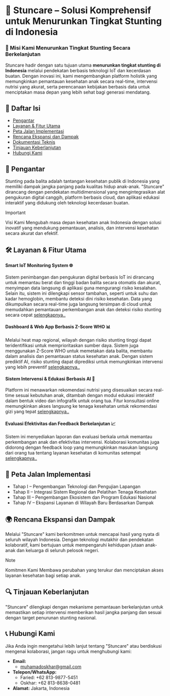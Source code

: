 # 🌱 Stuncare – Solusi Komprehensif untuk Menurunkan Tingkat Stunting di Indonesia

### 🎯 Misi Kami Menurunkan Tingkat Stunting Secara Berkelanjutan

Stuncare hadir dengan satu tujuan utama **menurunkan tingkat stunting di Indonesia** melalui pendekatan berbasis teknologi IoT dan kecerdasan buatan. Dengan inovasi ini, kami mengembangkan platform holistik yang memungkinkan pemantauan kesehatan anak secara real-time, intervensi nutrisi yang akurat, serta perencanaan kebijakan berbasis data untuk menciptakan masa depan yang lebih sehat bagi generasi mendatang.

## 📑 Daftar Isi

- [Pengantar](#-pengantar)
- [Layanan & Fitur Utama](#️-layanan--fitur-utama)
- [Peta Jalan Implementasi](#-peta-jalan-implementasi)
- [Rencana Ekspansi dan Dampak](#-rencana-ekspansi-dan-dampak)
- [Dokumentasi Teknis](#-dokumentasi-teknis)
- [Tinjauan Keberlanjutan](#-tinjauan-keberlanjutan)
- [Hubungi Kami](#-hubungi-kami)

## 📜 Pengantar

Stunting pada balita adalah tantangan kesehatan publik di Indonesia yang memiliki dampak jangka panjang pada kualitas hidup anak-anak. "Stuncare" dirancang dengan pendekatan multidimensional yang mengintegrasikan alat pengukuran digital canggih, platform berbasis cloud, dan aplikasi edukasi interaktif yang didukung oleh teknologi kecerdasan buatan.

> [!IMPORTANT]
> Visi Kami Mengubah masa depan kesehatan anak Indonesia dengan solusi inovatif yang mendukung pemantauan, analisis, dan intervensi kesehatan secara akurat dan efektif.

## 🛠️ Layanan & Fitur Utama

#### Smart IoT Monitoring System 🌐

Sistem penimbangan dan pengukuran digital berbasis IoT ini dirancang untuk memantau berat dan tinggi badan balita secara otomatis dan akurat, menyimpan data langsung di aplikasi guna mengurangi risiko kesalahan. Selain itu, sistem ini dilengkapi sensor tambahan, seperti untuk suhu dan kadar hemoglobin, membantu deteksi dini risiko kesehatan. Data yang dikumpulkan secara real-time juga langsung tersimpan di cloud untuk memudahkan pemantauan perkembangan anak dan deteksi risiko stunting secara cepat [selengkapnya..](./konten/IoT%20Monitoring%20System.md)

#### Dashboard & Web App Berbasis Z-Score WHO 📊

Melalui heat map regional, wilayah dengan risiko stunting tinggi dapat teridentifikasi untuk memprioritaskan sumber daya. Sistem juga menggunakan Z-Score WHO untuk memetakan data balita, membantu dalam analisis dan pemantauan status kesehatan anak. Dengan sistem prediktif AI, risiko stunting dapat diprediksi untuk memungkinkan intervensi yang lebih preventif [selengkapnya..](./konten/Dashboard%20Pemantauan.md)

#### Sistem Intervensi & Edukasi Berbasis AI 📱

Platform ini menawarkan rekomendasi nutrisi yang disesuaikan secara real-time sesuai kebutuhan anak, ditambah dengan modul edukasi interaktif dalam bentuk video dan infografik untuk orang tua. Fitur konsultasi online memungkinkan akses langsung ke tenaga kesehatan untuk rekomendasi gizi yang tepat [selengkapnya..](linkmd)

#### Evaluasi Efektivitas dan Feedback Berkelanjutan 📈

Sistem ini menyediakan laporan dan evaluasi berkala untuk memantau perkembangan anak dan efektivitas intervensi. Kolaborasi komunitas juga didorong dengan feedback loop yang memungkinkan masukan langsung dari orang tua tentang layanan kesehatan di komunitas setempat [selengkapnya..](linkmd)

## 🚀 Peta Jalan Implementasi

- Tahap I – Pengembangan Teknologi dan Pengujian Lapangan
- Tahap II – Integrasi Sistem Regional dan Pelatihan Tenaga Kesehatan
- Tahap III – Pengembangan Ekosistem dan Program Edukasi Nasional
- Tahap IV – Ekspansi Layanan di Wilayah Baru Berdasarkan Dampak

## 🌍 Rencana Ekspansi dan Dampak

Melalui "Stuncare" kami berkomitmen untuk mencapai hasil yang nyata di seluruh wilayah Indonesia. Dengan teknologi mutakhir dan pendekatan kolaboratif, kami bertujuan untuk mempengaruhi kehidupan jutaan anak-anak dan keluarga di seluruh pelosok negeri.

> [!NOTE]
> Komitmen Kami Membawa perubahan yang terukur dan menciptakan akses layanan kesehatan bagi setiap anak.

## 🔍 Tinjauan Keberlanjutan

"Stuncare" dilengkapi dengan mekanisme pemantauan berkelanjutan untuk memastikan setiap intervensi memberikan hasil jangka panjang dan sesuai dengan target penurunan stunting nasional.

## 📞 Hubungi Kami

Jika Anda ingin mengetahui lebih lanjut tentang "Stuncare" atau berdiskusi mengenai kolaborasi, jangan ragu untuk menghubungi kami:

- **Email:**
  - muhamadoskhar@gmail.com
- **Telepon/WhatsApp:**
  - Faried: +62 813-9877-5451
  - Oskhar: +62 813-8638-0481
- **Alamat:** Jakarta, Indonesia
